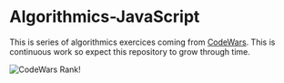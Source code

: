 # Algorithmics-JavaScript
This is series of algorithmics exercices coming from [CodeWars](https://www.codewars.com).
This is continuous work so expect this repository to grow through time.

![CodeWars Rank!](https://www.codewars.com/users/jovinbar/badges/large "My CodeWars' Rank")
